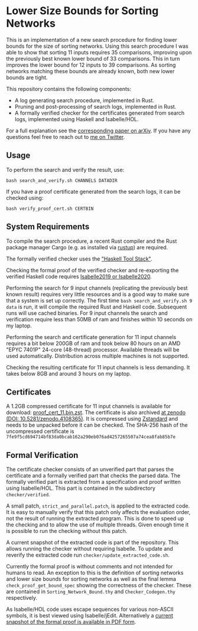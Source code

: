 # Lower Size Bounds for Sorting Networks

This is an implementation of a new search procedure for finding lower bounds
for the size of sorting networks. Using this search procedure I was able to
show that sorting 11 inputs requires 35 comparisons, improving upon the
previously best known lower bound of 33 comparisons. This in turn improves the
lower bound for 12 inputs to 39 comparisons. As sorting networks matching these
bounds are already known, both new lower bounds are tight.

This repository contains the following components:

  * A log generating search procedure, implemented in Rust.
  * Pruning and post-processing of search logs, implemented in Rust.
  * A formally verified checker for the certificates generated from search
    logs, implemented using Haskell and Isabelle/HOL.

For a full explanation see the [corresponding paper on arXiv][paper]. If you
have any questions feel free to reach out to [me on Twitter][twitter].

## Usage

To perform the search and verify the result, use:

```
bash search_and_verify.sh CHANNELS DATADIR
```

If you have a proof certificate generated from the search logs, it can be
checked using:

```
bash verify_proof_cert.sh CERTBIN
```

## System Requirements

To compile the search procedure, a recent Rust compiler and the Rust package
manager Cargo (e.g. as installed via [rustup]) are
required.

The formally verified checker uses the ["Haskell Tool Stack"][stack].

Checking the formal proof of the verified checker and re-exporting the verified
Haskell code requires [Isabelle2019 or Isabelle2020][isabelle].

Performing the search for 9 input channels (replicating the previously best
known result) requires very little resources and is a good way to make sure
that a system is set up correctly. The first time `bash search_and_verify.sh 9
data` is run, it will compile the required Rust and Haskell code. Subsequent
runs will use cached binaries. For 9 input channels the search and verification
require less than 50MB of ram and finishes within 10 seconds on my laptop.

Performing the search and certificate generation for 11 input channels requires
a bit below 200GB of ram and took below 80 hours on an AMD "EPYC 7401P" 24-core
(48-thread) processor. Available threads will be used automatically.
Distribution across multiple machines is not supported.

Checking the resulting certificate for 11 input channels is less demanding. It
takes below 8GB and around 3 hours on my laptop.

## Certificates

A 1.2GB compressed certificate for 11 input channels is available for download:
[proof_cert_11.bin.zst][cert11]. The certificate is also archived [at zenodo
(DOI: 10.5281/zenodo.4108365)][cert11-zenodo]. It is compressed using
[Zstandard][zst] and needs to be unpacked before it can be checked. The SHA-256
hash of the uncompressed certificate is
`7fe9f5cd694714bf83da0bcab162a290eb076ad4257265507a74cea8fab85b7e`

## Formal Verification

The certificate checker consists of an unverified part that parses the
certificate and a formally verified part that checks the parsed data. The
formally verified part is extracted from a specification and proof written
using Isabelle/HOL. This part is contained in the subdirectory
`checker/verified`.

A small patch, `strict_and_parallel.patch`, is applied to the extracted code. It
is easy to manually verify that this patch only affects the evaluation order,
not the result of running the extracted program. This is done to speed up the
checking and to allow the use of multiple threads. Given enough time it is
possible to run the checking without this patch.

A current snapshot of the extracted code is part of the repository. This allows
running the checker without requiring Isabelle. To update and reverify the
extracted code run `checker/update_extracted_code.sh`.

Currently the formal proof is without comments and not intended for humans to
read. An exception to this is the definition of sorting networks and lower size
bounds for sorting networks as well as the final lemma
`check_proof_get_bound_spec` showing the correctness of the checker. These are
contained in `Sorting_Network_Bound.thy` and `Checker_Codegen.thy`
respectively.

As Isabelle/HOL code uses escape sequences for various non-ASCII symbols, it is
best viewed using Isabelle/jEdit. Alternatively a [current snapshot of the
formal proof is available in PDF form][document.pdf].

[rustup]: https://rustup.rs/
[stack]: https:/haskellstack.org
[isabelle]: https://isabelle.in.tum.de/
[cert11]: https://files.jix.one/sortnetopt/proof_cert_11.bin.zst
[cert11-zenodo]: https://doi.org/10.5281/zenodo.4108365
[zst]: https://facebook.github.io/zstd/
[document.pdf]: https://files.jix.one/sortnetopt/document.pdf
[twitter]: https://twitter.com/jix_
[paper]: https://arxiv.org/abs/2012.04400

